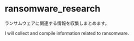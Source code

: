 # ransomware_research

ランサムウェアに関連する情報を収集しまとめます。

I will collect and compile information related to ransomware.
